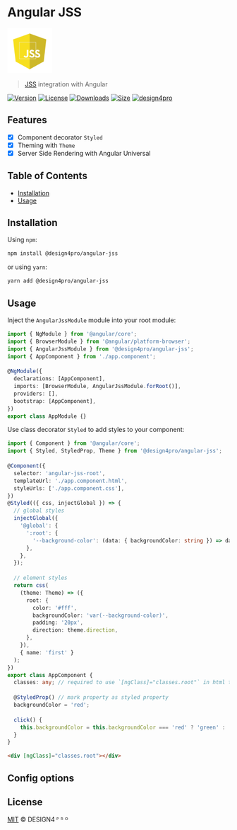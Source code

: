 
# Angular JSS

<img width="20%" height="20%" src="./logo.svg">

> [JSS](https://cssinjs.org/) integration with Angular

[![Version](https://img.shields.io/npm/v/@design4pro/angular-jss.svg?style=flat-square)](https://npmjs.org/package/@design4pro/angular-jss)
[![License](https://img.shields.io/npm/l/@design4pro/angular-jss.svg?style=flat-square)](https://github.com/design4pro/angular-jss/jss/blob/master/LICENSE.md)
[![Downloads](https://img.shields.io/npm/dm/@design4pro/angular-jss.svg?style=flat-square)](https://npmjs.org/package/@design4pro/angular-jss)
[![Size](https://img.shields.io/bundlephobia/minzip/@design4pro/angular-jss.svg?style=flat-square)](https://npmjs.org/package/@design4pro/angular-jss)
[![design4pro](https://img.shields.io/badge/@-design4pro-383636?style=flat-square&labelColor=8f68d4)](https://github.com/design4pro/)

## Features

- [x] Component decorator `Styled`
- [x] Theming with `Theme`
- [x] Server Side Rendering with Angular Universal

## Table of Contents

- [Installation](#installation)
- [Usage](#usage)

## Installation

Using `npm`:

```sh
npm install @design4pro/angular-jss
```

or using `yarn`:

```sh
yarn add @design4pro/angular-jss
```

## Usage

Inject the `AngularJssModule` module into your root module:

```ts
import { NgModule } from '@angular/core';
import { BrowserModule } from '@angular/platform-browser';
import { AngularJssModule } from '@design4pro/angular-jss';
import { AppComponent } from './app.component';

@NgModule({
  declarations: [AppComponent],
  imports: [BrowserModule, AngularJssModule.forRoot()],
  providers: [],
  bootstrap: [AppComponent],
})
export class AppModule {}
```

Use class decorator `Styled` to add styles to your component:

```ts
import { Component } from '@angular/core';
import { Styled, StyledProp, Theme } from '@design4pro/angular-jss';

@Component({
  selector: 'angular-jss-root',
  templateUrl: './app.component.html',
  styleUrls: ['./app.component.css'],
})
@Styled(({ css, injectGlobal }) => {
  // global styles
  injectGlobal({
    '@global': {
      ':root': {
        '--background-color': (data: { backgroundColor: string }) => data.backgroundColor,
      },
    },
  });

  // element styles
  return css(
    (theme: Theme) => ({
      root: {
        color: '#fff',
        backgroundColor: 'var(--background-color)',
        padding: '20px',
        direction: theme.direction,
      },
    }),
    { name: 'first' }
  );
})
export class AppComponent {
  classes: any; // required to use `[ngClass]="classes.root"` in html template

  @StyledProp() // mark property as styled property
  backgroundColor = 'red';

  click() {
    this.backgroundColor = this.backgroundColor === 'red' ? 'green' : 'red';
  }
}
```

```html
<div [ngClass]="classes.root"></div>
```

## Config options

## License

[MIT](https://github.com/design4pro/angular-jss/blob/master/LICENSE.md) © DESIGN4 ᴾ ᴿ ᴼ
